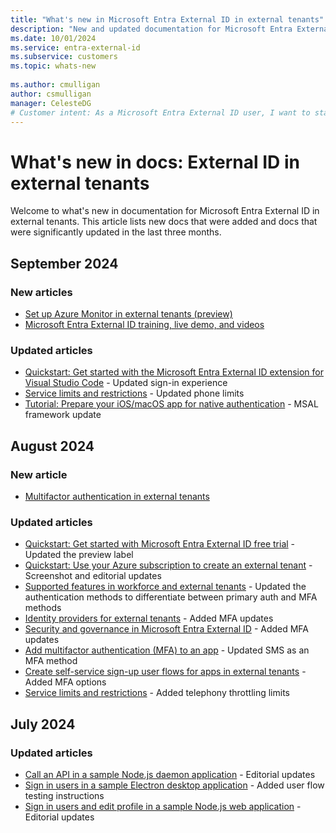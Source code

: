 ```yaml
---
title: "What's new in Microsoft Entra External ID in external tenants"
description: "New and updated documentation for Microsoft Entra External ID in external tenants."
ms.date: 10/01/2024
ms.service: entra-external-id
ms.subservice: customers
ms.topic: whats-new
 
ms.author: cmulligan
author: csmulligan
manager: CelesteDG
# Customer intent: As a Microsoft Entra External ID user, I want to stay updated on the new documentation and significant updates, so that I can stay informed about the changes and improvements in the service.
---
```


# What's new in docs: External ID in external tenants

Welcome to what's new in documentation for Microsoft Entra External ID in external tenants. This article lists new docs that were added and docs that were significantly updated in the last three months.

## September 2024

### New articles

- [Set up Azure Monitor in external tenants (preview)](how-to-azure-monitor.md)
- [Microsoft Entra External ID training, live demo, and videos](reference-training-videos.md)

### Updated articles

- [Quickstart: Get started with the Microsoft Entra External ID extension for Visual Studio Code](visual-studio-code-extension.md) - Updated sign-in experience
- [Service limits and restrictions](reference-service-limits.md) - Updated phone limits
- [Tutorial: Prepare your iOS/macOS app for native authentication](tutorial-native-authentication-prepare-ios-macos-app.md) - MSAL framework update

## August 2024

### New article

- [Multifactor authentication in external tenants](concept-multifactor-authentication-customers.md)

### Updated articles

- [Quickstart: Get started with Microsoft Entra External ID free trial](quickstart-trial-setup.md) - Updated the preview label
- [Quickstart: Use your Azure subscription to create an external tenant](quickstart-tenant-setup.md) - Screenshot and editorial updates
- [Supported features in workforce and external tenants](concept-supported-features-customers.md) - Updated the authentication methods to differentiate between primary auth and MFA methods
- [Identity providers for external tenants](concept-authentication-methods-customers.md) - Added MFA updates
- [Security and governance in Microsoft Entra External ID](concept-security-customers.md) - Added MFA updates
- [Add multifactor authentication (MFA) to an app](how-to-multifactor-authentication-customers.md) - Updated SMS as an MFA method 
- [Create self-service sign-up user flows for apps in external tenants](how-to-user-flow-sign-up-sign-in-customers.md) - Added MFA options
- [Service limits and restrictions](reference-service-limits.md) - Added telephony throttling limits

## July 2024

### Updated articles

- [Call an API in a sample Node.js daemon application](sample-daemon-node-call-api.md) - Editorial updates
- [Sign in users in a sample Electron desktop application](how-to-desktop-app-electron-sample-sign-in.md) - Added user flow testing instructions
- [Sign in users and edit profile in a sample Node.js web application](sample-web-app-node-sign-in-edit-profile.md) - Editorial updates


